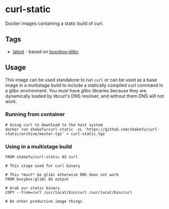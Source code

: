 # curl-static

Docker images containing a static build of curl.

## Tags

- [latest](https://github.com/shakefu/curl-static/blob/master/Dockerfile.glibc) - based on [busybox:glibc](https://hub.docker.com/_/busybox)

## Usage

This image can be used standalone to run `curl` or can be used as a base image
in a multistage build to include a statically compiled curl command in a glibc
environment. You must have glibc libraries because they are dynamically loaded
by libcurl's DNS resolver, and without them DNS will not work.

### Running from container

```
# Using curl to download to the host system
docker run shakefu/curl-static -sL 'https://github.com/shakefu/curl-static/archive/master.tgz' > curl-static.tgz
```

### Using in a multistage build

```
FROM shakefu/curl-static AS curl

# This stage used for curl binary

# This *must* be glibc otherwise DNS does not work
FROM busybox:glibc AS output

# Grab our static binary
COPY --from=curl /usr/local/bin/curl /usr/local/bin/curl

# Do other productive image things
```
